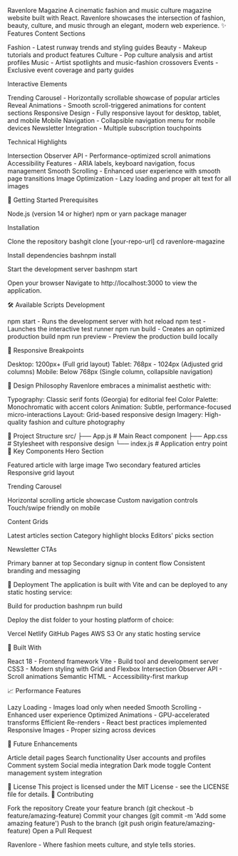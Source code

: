 Ravenlore Magazine
A cinematic fashion and music culture magazine website built with React. Ravenlore showcases the intersection of fashion, beauty, culture, and music through an elegant, modern web experience.
✨ Features
Content Sections

Fashion - Latest runway trends and styling guides
Beauty - Makeup tutorials and product features
Culture - Pop culture analysis and artist profiles
Music - Artist spotlights and music-fashion crossovers
Events - Exclusive event coverage and party guides

Interactive Elements

Trending Carousel - Horizontally scrollable showcase of popular articles
Reveal Animations - Smooth scroll-triggered animations for content sections
Responsive Design - Fully responsive layout for desktop, tablet, and mobile
Mobile Navigation - Collapsible navigation menu for mobile devices
Newsletter Integration - Multiple subscription touchpoints

Technical Highlights

Intersection Observer API - Performance-optimized scroll animations
Accessibility Features - ARIA labels, keyboard navigation, focus management
Smooth Scrolling - Enhanced user experience with smooth page transitions
Image Optimization - Lazy loading and proper alt text for all images

🚀 Getting Started
Prerequisites

Node.js (version 14 or higher)
npm or yarn package manager

Installation

Clone the repository
bashgit clone [your-repo-url]
cd ravenlore-magazine

Install dependencies
bashnpm install

Start the development server
bashnpm start

Open your browser
Navigate to http://localhost:3000 to view the application.

🛠️ Available Scripts
Development

npm start - Runs the development server with hot reload
npm test - Launches the interactive test runner
npm run build - Creates an optimized production build
npm run preview - Preview the production build locally

📱 Responsive Breakpoints

Desktop: 1200px+ (Full grid layout)
Tablet: 768px - 1024px (Adjusted grid columns)
Mobile: Below 768px (Single column, collapsible navigation)

🎨 Design Philosophy
Ravenlore embraces a minimalist aesthetic with:

Typography: Classic serif fonts (Georgia) for editorial feel
Color Palette: Monochromatic with accent colors
Animation: Subtle, performance-focused micro-interactions
Layout: Grid-based responsive design
Imagery: High-quality fashion and culture photography

📂 Project Structure
src/
├── App.js          # Main React component
├── App.css         # Stylesheet with responsive design
└── index.js        # Application entry point
🎯 Key Components
Hero Section

Featured article with large image
Two secondary featured articles
Responsive grid layout

Trending Carousel

Horizontal scrolling article showcase
Custom navigation controls
Touch/swipe friendly on mobile

Content Grids

Latest articles section
Category highlight blocks
Editors' picks section

Newsletter CTAs

Primary banner at top
Secondary signup in content flow
Consistent branding and messaging

🚀 Deployment
The application is built with Vite and can be deployed to any static hosting service:

Build for production
bashnpm run build

Deploy the dist folder to your hosting platform of choice:

Vercel
Netlify
GitHub Pages
AWS S3
Or any static hosting service



🔧 Built With

React 18 - Frontend framework
Vite - Build tool and development server
CSS3 - Modern styling with Grid and Flexbox
Intersection Observer API - Scroll animations
Semantic HTML - Accessibility-first markup

📈 Performance Features

Lazy Loading - Images load only when needed
Smooth Scrolling - Enhanced user experience
Optimized Animations - GPU-accelerated transforms
Efficient Re-renders - React best practices implemented
Responsive Images - Proper sizing across devices

🎪 Future Enhancements

Article detail pages
Search functionality
User accounts and profiles
Comment system
Social media integration
Dark mode toggle
Content management system integration

📄 License
This project is licensed under the MIT License - see the LICENSE file for details.
🤝 Contributing

Fork the repository
Create your feature branch (git checkout -b feature/amazing-feature)
Commit your changes (git commit -m 'Add some amazing feature')
Push to the branch (git push origin feature/amazing-feature)
Open a Pull Request


Ravenlore - Where fashion meets culture, and style tells stories.